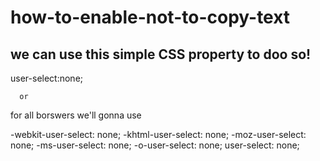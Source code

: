 # how-to-enable-not-to-copy-text
## we can use this simple CSS property to doo so!

user-select:none;


      or
      
      
for all borswers we'll gonna use 


-webkit-user-select: none;
-khtml-user-select: none;
-moz-user-select: none;
-ms-user-select: none;
-o-user-select: none;
user-select: none;
